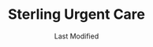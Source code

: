 ---
layout: location-page
date: Last Modified
description: "Local COVID-19 testing is available at Sterling Urgent Care in Burley, Idaho, USA."
permalink: "locations/idaho/burley/sterling-urgent-care/"
tags:
  - locations
  - idaho
title: Sterling Urgent Care
uniqueName: sterling-urgent-care
state: Idaho
stateAbbr: ID
hood: "Burley"
address: "1404 Pomerelle Ave Ste. A1"
city: "Burley"
zip: "83318"
zipsNearby: "83311 83312 83211 83316 83318 83321 83323 83325 83328 83334 83335 83336 83338 83341 83243 83342 83344 83346 83347 83349 83271 83343 83350 83324 83352 83301 83303 83355 84329 84313 84336" 
mapUrl: "http://maps.apple.com/?q=Sterling+Urgent+Care&address=1404+Pomerelle+Ave+Ste+A1,Burley,Idaho,83318"
locationType: Walk-in
phone: "208-878-8783"
website: "https://www.sterlingurgentcare.com/coronavirus-covid-19/"
onlineBooking: undefined
closed: undefined
closedUpdate: June 30th, 2020
notes: "By appointment only. Limited test kits available."
days: Everyday
hours: 9AM-9PM
ctaMessage: Learn more
ctaUrl: "https://www.sterlingurgentcare.com/coronavirus-covid-19/"
---